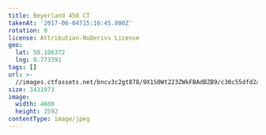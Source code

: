 ```yaml
---
title: Beyerland 450 CT
takenAt: '2017-06-04T15:16:45.000Z'
rotation: 0
license: Attribution-NoDerivs License
geo:
  lat: 50.106372
  lng: 8.773391
tags: []
url: >-
  //images.ctfassets.net/bncv3c2gt878/9X1S0Wt223ZWkFBAdBZB9/c30c55dfd2a7674dcd9e9d0b71164130/beyerland-450-ct_34284936233_o
size: 3431973
image:
  width: 4608
  height: 2592
contentType: image/jpeg
---
```


